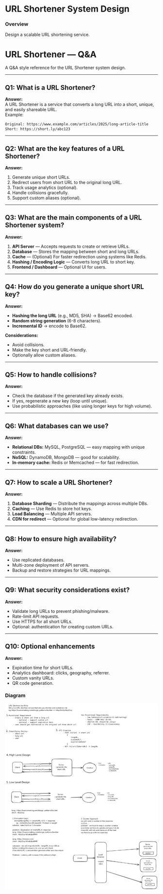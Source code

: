 # URL Shortener System Design

### Overview
Design a scalable URL shortening service.

# URL Shortener — Q&A

A Q&A style reference for the URL Shortener system design.

---

## Q1: What is a URL Shortener?

**Answer:**  
A URL Shortener is a service that converts a long URL into a short, unique, and easily shareable URL.  
Example:
```
Original: https://www.example.com/articles/2025/long-article-title  
Short: https://short.ly/abc123
```
---

## Q2: What are the key features of a URL Shortener?

**Answer:**  
1. Generate unique short URLs.  
2. Redirect users from short URL to the original long URL.  
3. Track usage analytics (optional).  
4. Handle collisions gracefully.  
5. Support custom aliases (optional).  

---

## Q3: What are the main components of a URL Shortener system?

**Answer:**  
1. **API Server** — Accepts requests to create or retrieve URLs.  
2. **Database** — Stores the mapping between short and long URLs.  
3. **Cache** — (Optional) For faster redirection using systems like Redis.  
4. **Hashing / Encoding Logic** — Converts long URL to short key.  
5. **Frontend / Dashboard** — Optional UI for users.  

---

## Q4: How do you generate a unique short URL key?

**Answer:**  
- **Hashing the long URL** (e.g., MD5, SHA) → Base62 encoded.  
- **Random string generation** (6-8 characters).  
- **Incremental ID** → encode to Base62.  

**Considerations:**  
- Avoid collisions.  
- Make the key short and URL-friendly.  
- Optionally allow custom aliases.  

---

## Q5: How to handle collisions?

**Answer:**  
- Check the database if the generated key already exists.  
- If yes, regenerate a new key (loop until unique).  
- Use probabilistic approaches (like using longer keys for high volume).  

---

## Q6: What databases can we use?

**Answer:**  
- **Relational DBs:** MySQL, PostgreSQL — easy mapping with unique constraints.  
- **NoSQL:** DynamoDB, MongoDB — good for scalability.  
- **In-memory cache:** Redis or Memcached — for fast redirection.  

---

## Q7: How to scale a URL Shortener?

**Answer:**  
1. **Database Sharding** — Distribute the mappings across multiple DBs.  
2. **Caching** — Use Redis to store hot keys.  
3. **Load Balancing** — Multiple API servers.  
4. **CDN for redirect** — Optional for global low-latency redirection.  

---

## Q8: How to ensure high availability?

**Answer:**  
- Use replicated databases.  
- Multi-zone deployment of API servers.  
- Backup and restore strategies for URL mappings.  

---

## Q9: What security considerations exist?

**Answer:**  
- Validate long URLs to prevent phishing/malware.  
- Rate-limit API requests.  
- Use HTTPS for all short URLs.  
- Optional: authentication for creating custom URLs.  

---

## Q10: Optional enhancements

**Answer:**  
- Expiration time for short URLs.  
- Analytics dashboard: clicks, geography, referrer.  
- Custom vanity URLs.  
- QR code generation.  


### Diagram
![URL Shortener Diagram](../Diagrams/url_shortener.png)